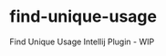 # find-unique-usage
Find Unique Usage Intellij Plugin - WIP

<!-- Mary is really REALLY REALLLLLY great -->
